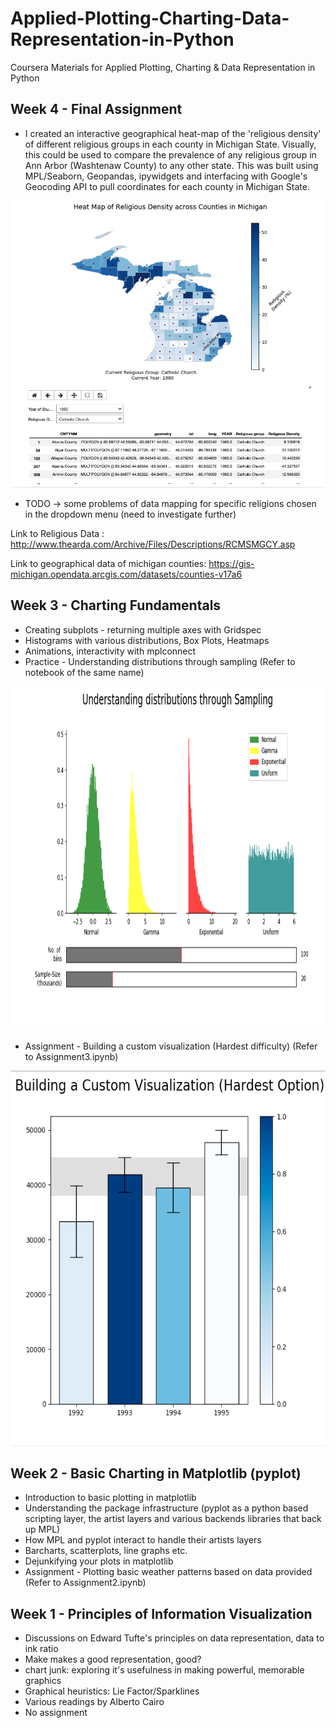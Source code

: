 # Applied-Plotting-Charting-Data-Representation-in-Python
Coursera Materials for Applied Plotting, Charting &amp; Data Representation in Python 


## Week 4 - Final Assignment
- I created an interactive geographical heat-map of the 'religious density' of different religious groups in each county in Michigan State. Visually, this could be used to compare the prevalence of any religious group in Ann Arbor (Washtenaw County) to any other state. This was built using MPL/Seaborn,  Geopandas, ipywidgets and interfacing with Google's Geocoding API to pull coordinates for each county in Michigan State. 

<img src="https://github.com/Arnavkar/Applied-Plotting-Charting-Data-Representation-in-Python/blob/main/img/Final.png">

- TODO -> some problems of data mapping for specific religions chosen in the dropdown menu (need to investigate further)

Link to Religious Data : http://www.thearda.com/Archive/Files/Descriptions/RCMSMGCY.asp

Link to geographical data of michigan counties: https://gis-michigan.opendata.arcgis.com/datasets/counties-v17a6

## Week 3 - Charting Fundamentals 
- Creating subplots - returning multiple axes with Gridspec
- Histograms with various distributions, Box Plots, Heatmaps
- Animations, interactivity with mplconnect
- Practice - Understanding distributions through sampling (Refer to notebook of the same name)

<img src="https://github.com/Arnavkar/Applied-Plotting-Charting-Data-Representation-in-Python/blob/main/img/Practice.png" width="800" height="550">

- Assignment - Building a custom visualization (Hardest difficulty) (Refer to Assignment3.ipynb)

<img src="https://github.com/Arnavkar/Applied-Plotting-Charting-Data-Representation-in-Python/blob/main/img/3.png" width="600" height="600">



## Week 2 - Basic Charting in Matplotlib (pyplot)
- Introduction to basic plotting in matplotlib
- Understanding the package infrastructure (pyplot as a python based scripting layer, the artist layers and various backends libraries that back up MPL) 
- How MPL and pyplot interact to handle their artists layers 
- Barcharts, scatterplots, line graphs etc. 
- Dejunkifying your plots in matplotlib 
- Assignment - Plotting basic weather patterns based on data provided (Refer to Assignment2.ipynb)

## Week 1 - Principles of Information Visualization
- Discussions on Edward Tufte's principles on data representation, data to ink ratio
- Make makes a good representation, good? 
- chart junk: exploring it's usefulness in making powerful, memorable graphics 
- Graphical heuristics: Lie Factor/Sparklines
- Various readings by Alberto Cairo 
- No assignment
